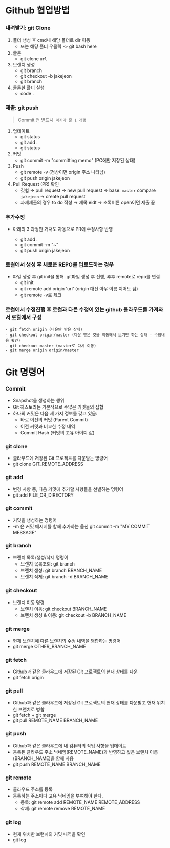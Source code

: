 # Github 협업방법

### 내려받기: git Clone

1. 폴더 생성 후 cmd내 해당 폴더로 dir 이동
    - 또는 해당 폴더 우클릭 -> git bash here
2. 클론
    - git clone `url`
3. 브랜치 생성
    - git branch
    - git checkout -b jakejeon
    - git branch
4. 클론한 폴더 실행
    - code .

### 제출: git push

> Commit 전 받드시` 마지막 줄 1 개행`

1. 업데이트
    - git status
    - git add .
    - git status
2. 커밋
    - git commit -m "committing memo" (PC에만 저장된 상태)
3. Push
    - git remote -v (정상이면 origin 주소 나타남)
    - git push origin jakejeon
4. Pull Request (PR) 확인
    - 깃헙 → pull request → new pull request → base: `master` compare `jakejeon` → create pull request
    - 과제제출의 경우 to do 작성 → 제목 eidt → 초록버튼 open이면 제출 끝

### 추가수정

- 아래의 3 과정만 거쳐도 자동으로 PR에 수정사항 반영

    - git add .
    - git commit -m "~"
    - git push origin jakejeon

### 로컬에서 생성 후 새로운 REPO를 업로드하는 경우

- 파일 생성 후 git init을 통해 .git파일 생성 후 진행, 추후 remote로 repo를 연결
    - git init
    - git remote add origin 'url' (origin 대신 아무 이름 지어도 됨)
    - git remote -v로 체크


### 로컬에서 수정진행 후 로컬과 다른 수정이 있는 github 클라우드를 가져와서 로컬에서 구성

    - git fetch origin (다운만 받은 상태)
    - git checkout origin/master (다운 받은 것을 이동해서 보기만 하는 상태 - 수정내용 확인)
    - git checkout master (master로 다시 이동)
    - git merge origin origin/master


# Git 명령어

### Commit

- Snapshot을 생성하는 행위
- Git 히스토리는 기본적으로 수많은 커밋들의 집합
- 하나의 커밋은 다음 세 가지 정보를 갖고 있음:
  - 바로 이전의 커밋 (Parent Commit)
  - 이전 커밋과 비교한 수정 내역
  - Commit Hash (커밋의 고유 아이디 값)
  
### git clone
- 클라우드에 저장된 Git 프로젝트를 다운받는 명령어
- git clone GIT_REMOTE_ADDRESS

### git add
- 변경 사항 중, 다음 커밋에 추가할 사항들을 선별하는 명령어
- git add FILE_OR_DIRECTORY

### git commit
- 커밋을 생성하는 명령어
- -m 은 커밋 메시지를 함께 추가하는 옵션
git commit -m "MY COMMIT MESSAGE"

### git branch
- 브랜치 목록/생성/삭제 명령어
  - 브랜치 목록조회: git branch
  - 브랜치 생성: git branch BRANCH_NAME
  - 브랜치 삭제: git branch -d BRANCH_NAME

### git checkout
- 브랜치 이동 명령
  - 브랜치 이동: git checkout BRANCH_NAME
  - 브랜치 생성 & 이동: git checkout -b BRANCH_NAME

### git merge
- 현재 브랜치에 다른 브랜치의 수정 내역을 병합하는 명령어
- git merge OTHER_BRANCH_NAME

### git fetch
- Github과 같은 클라우드에 저장된 Git 프로젝트의 현재 상태를 다운
- git fetch origin

### git pull
- Github과 같은 클라우드에 저장된 Git 프로젝트의 현재 상태를 다운받고 현재 위치한 브랜치로 병합
- git fetch + git merge
- git pull REMOTE_NAME BRANCH_NAME

### git push
- Github과 같은 클라우드에 내 컴퓨터의 작업 사항을 업데이트
- 등록된 클라우드 주소 닉네임(REMOTE_NAME)과 반영하고 싶은 브랜치 이름(BRANCH_NAME)을 함께 사용
- git push REMOTE_NAME BRANCH_NAME
‌
### git remote
- 클라우드 주소를 등록
- 등록하는 주소마다 고유 닉네임을 부여해야 한다.
  - 등록: git remote add REMOTE_NAME REMOTE_ADDRESS
  - 삭제: git remote remove REMOTE_NAME

### git log
- 현재 위치한 브랜치의 커밋 내역을 확인
- git log
‌
